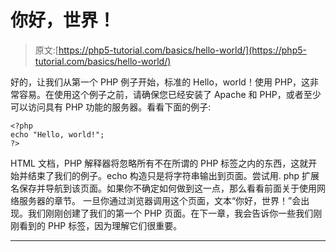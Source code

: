 # 你好，世界！

> 原文:[https://php5-tutorial.com/basics/hello-world/](https://php5-tutorial.com/basics/hello-world/)

好的，让我们从第一个 PHP 例子开始，标准的 Hello，world！使用 PHP，这非常容易。在使用这个例子之前，请确保您已经安装了 Apache 和 PHP，或者至少可以访问具有 PHP 功能的服务器。看看下面的例子:

```
<?php
echo "Hello, world!";
?> 
```

HTML 文档，PHP 解释器将忽略所有不在所谓的 PHP 标签之内的东西，这就开始并结束了我们的例子。echo 构造只是将字符串输出到页面。尝试用. php 扩展名保存并导航到该页面。如果你不确定如何做到这一点，那么看看前面关于使用网络服务器的章节。 一旦你通过浏览器调用这个页面，文本“你好，世界！”会出现。我们刚刚创建了我们的第一个 PHP 页面。在下一章，我会告诉你一些我们刚刚看到的 PHP 标签，因为理解它们很重要。

* * *